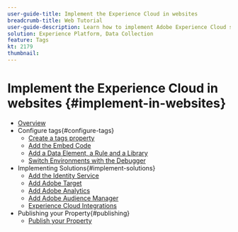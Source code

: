 ```yaml
---
user-guide-title: Implement the Experience Cloud in websites
breadcrumb-title: Web Tutorial
user-guide-description: Learn how to implement Adobe Experience Cloud solutions on a website with tags.
solution: Experience Platform, Data Collection
feature: Tags
kt: 2179
thumbnail: 
---
```


# Implement the Experience Cloud in websites {#implement-in-websites}

+ [Overview](overview.md)
+ Configure tags{#configure-tags}
  + [Create a tags property](create-a-tags-property.md)
  + [Add the Embed Code](add-embed-code.md)
  + [Add a Data Element, a Rule and a Library](add-data-elements-rules.md)
  + [Switch Environments with the Debugger](switch-environments.md)
+ Implementing Solutions{#implement-solutions}
  + [Add the Identity Service](id-service.md)
  + [Add Adobe Target](target.md)
  + [Add Adobe Analytics](analytics.md)
  + [Add Adobe Audience Manager](audience-manager.md)
  + [Experience Cloud Integrations](integrations.md)
+ Publishing your Property{#publishing}
  + [Publish your Property](publish.md)
